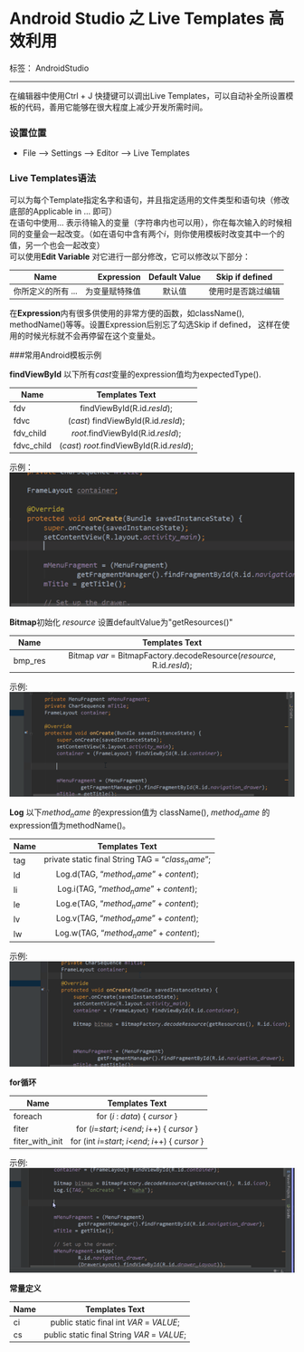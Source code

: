 # Android Studio 之 Live Templates 高效利用

标签： AndroidStudio

------

在编辑器中使用Ctrl + J 快捷键可以调出Live Templates，可以自动补全所设置模板的代码，善用它能够在很大程度上减少开发所需时间。

### 设置位置
- File --> Settings --> Editor --> Live Templates

### Live Templates语法

可以为每个Template指定名字和语句，并且指定适用的文件类型和语句块（修改底部的Applicable in … 即可）      
在语句中使用$...$ 表示待输入的变量（字符串内也可以用），你在每次输入的时候相同的变量会一起改变。（如在语句中含有两个$i$，则你使用模板时改变其中一个的值，另一个也会一起改变）      
可以使用**Edit Variable** 对它进行一部分修改，它可以修改以下部分：               

| Name        | Expression  | Default Value  | Skip if defined  |
| ------------   | -----:  | :----:  | :-----: |
| 你所定义的所有 $...$ | 为变量赋特殊值 |  默认值 |使用时是否跳过编辑 |

在**Expression**内有很多供使用的非常方便的函数，如className(), methodName()等等。设置Expression后别忘了勾选Skip if defined， 这样在使用的时候光标就不会再停留在这个变量处。   

###常用Android模板示例 

**findViewById** 以下所有$cast$变量的expression值均为expectedType().

| Name        | Templates Text  | 
| ------------| :-----:  |
| fdv         | findViewById(R.id.$resId$); |
| fdvc        | ($cast$) findViewById(R.id.$resId$); |
| fdv_child   | $root$.findViewById(R.id.$resId$); |
| fdvc_child  | ($cast$) $root$.findViewById(R.id.$resId$); |     

示例：    
![img](/img/2016-9-22/0001.gif)  

**Bitmap**初始化 $resource$ 设置defaultValue为"getResources()"             

| Name        | Templates Text  | 
| ------------| :-----:  |
| bmp_res     | Bitmap $var$ = BitmapFactory.decodeResource($resource$, R.id.$resId$); |   

示例:   
![img](/img/2016-9-22/0002.gif)              

**Log** 以下$method_name$ 的expression值为 className(), $method_name$ 的expression值为methodName()。     
  
| Name      | Templates Text  | 
| ----------| :-----:  |
| tag       | private static final String TAG = “$class_name$”; |
| ld        | Log.d(TAG, “$method_name$” + $content$); |
| li        | Log.i(TAG, “$method_name$” + $content$); |
| le        | Log.e(TAG, “$method_name$” + $content$); |     
| lv        | Log.v(TAG, “$method_name$” + $content$); |
| lw        | Log.w(TAG, “$method_name$” + $content$); |      

示例:    
![img](/img/2016-9-22/0003.gif)            

**for循环**          

| Name      | Templates Text  | 
| ----------| :-----:  |
| foreach   | for ($i$ : $data$) { $cursor$ } |
| fiter     | for ($i$=$start$; $i$<$end$; $i$++) { $cursor$ } |
| fiter_with_init  | for (int $i$=$start$; $i$<$end$; $i$++) { $cursor$ } |

示例:    
![img](/img/2016-9-22/0004.gif)             

**常量定义**       

| Name      | Templates Text  | 
| ----------| :-----:  |
| ci        | public static final int $VAR$ = $VALUE$; |
| cs        | public static final String $VAR$ = $VALUE$; |










    
    
    
    
    
    
    
    
    
    
    
    
    
    
    
    
    
    
    
    
    
    
    
    
    
    
    
    
    
    
    
    
    
    
    
    
